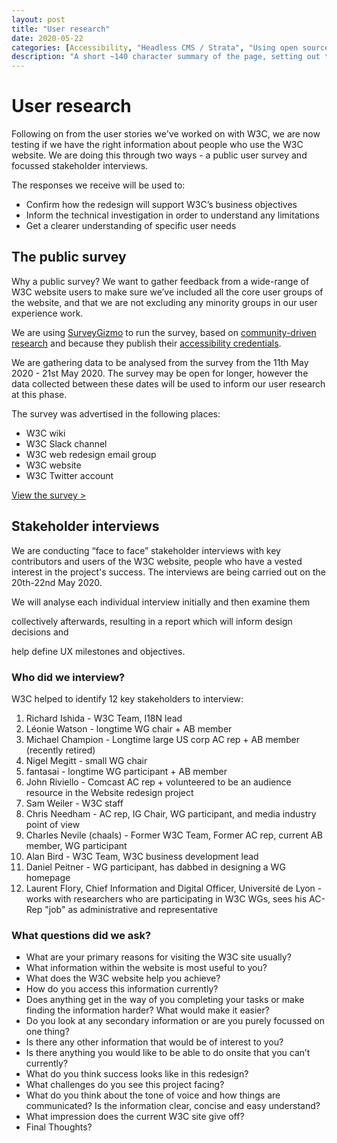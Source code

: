 ```yaml
---
layout: post
title: "User research"
date: 2020-05-22
categories: [Accessibility, "Headless CMS / Strata", "Using open source applications", Translations, Security, Code]
description: "A short ~140 character summary of the page, setting out the premise it will deliver."
---
```

# User research

Following on from the user stories we've worked on with W3C, we are now testing if we have the right information about people who use the W3C website. We are doing this through two ways - a public user survey and focussed stakeholder interviews.


The responses we receive will be used to: 

*   Confirm how the redesign will support W3C’s business objectives
*   Inform the technical investigation in order to understand any limitations
*   Get a clearer understanding of specific user needs

## The public survey 	

Why a public survey? We want to gather feedback from a wide-range of W3C website users to make sure we’ve included all the core user groups of the website, and that we are not excluding any minority groups in our user experience work.

We are using [SurveyGizmo](https://www.surveygizmo.com/) to run the survey, based on [community-driven research](https://a11y.reviews/#surveygizmo) and because they publish their [accessibility credentials](https://help.surveygizmo.com/help/surveygizmos-accessibility-compliance).

We are gathering data to be analysed from the survey from the 11th May 2020 - 21st May 2020. The survey may be open for longer, however the data collected between these dates will be used to inform our user research at this phase. 

The survey was advertised in the following places:

*   W3C wiki
*   W3C Slack channel
*   W3C web redesign email group
*   W3C website
*   W3C Twitter account

[View the survey >](http://sgiz.eu/s3/W3C-re-design-help-improve-our-website)

## Stakeholder interviews

We are conducting “face to face” stakeholder interviews with key contributors and users of the W3C website, people who have a vested interest in the project's success. The interviews are being carried out on the 20th-22nd May 2020.

We will analyse each individual interview initially and then examine them

collectively afterwards, resulting in a report which will inform design decisions and

help define UX milestones and objectives.


### Who did we interview?

W3C helped to identify 12 key stakeholders to interview:

1. Richard Ishida - W3C Team, I18N lead
2. Léonie Watson - longtime WG chair + AB member
3. Michael Champion - Longtime large US corp AC rep + AB member (recently retired)
4. Nigel Megitt - small WG chair
5. fantasai - longtime WG participant + AB member
6. John Riviello - Comcast AC rep + volunteered to be an audience resource in the Website redesign project
7. Sam Weiler - W3C staff
8. Chris Needham - AC rep, IG Chair, WG participant, and media industry point of view 
9. Charles Nevile (chaals) - Former W3C Team, Former AC rep, current AB member, WG participant
10. Alan Bird - W3C Team, W3C business development lead
11. Daniel Peitner - WG participant, has dabbed in designing a WG homepage
12. Laurent Flory, Chief Information and Digital Officer, Université de Lyon - works with researchers who are participating in W3C WGs, sees his AC-Rep "job" as administrative and representative


### What questions did we ask? 

*   What are your primary reasons for visiting the W3C site usually?
*   What information within the website is most useful to you?
*   What does the W3C website help you achieve?
*   How do you access this information currently?
*   Does anything get in the way of you completing your tasks or make finding the information harder? What would make it easier?
*   Do you look at any secondary information or are you purely focussed on one thing?
*   Is there any other information that would be of interest to you?
*   Is there anything you would like to be able to do onsite that you can’t currently?
*   What do you think success looks like in this redesign?
*   What challenges do you see this project facing?
*   What do you think about the tone of voice and how things are communicated? Is the information clear, concise and easy understand?
*   What impression does the current W3C site give off?
*   Final Thoughts?
